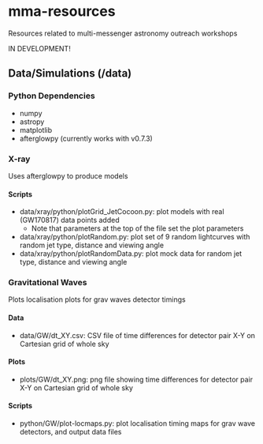 # mma-resources
Resources related to multi-messenger astronomy outreach workshops

IN DEVELOPMENT!

## Data/Simulations (/data)

### Python Dependencies
* numpy
* astropy
* matplotlib
* afterglowpy (currently works with v0.7.3)


### X-ray
Uses afterglowpy to produce models

#### Scripts
* data/xray/python/plotGrid_JetCocoon.py: plot models with real (GW170817) data points added 
	* Note that parameters at the top of the file set the plot parameters
* data/xray/python/plotRandom.py: plot set of 9 random lightcurves with random jet type, distance and viewing angle
* data/xray/python/plotRandomData.py: plot mock data for random jet type, distance and viewing angle

### Gravitational Waves
Plots localisation plots for grav waves detector timings

#### Data
* data/GW/dt_XY.csv: CSV file of time differences for detector pair X-Y on Cartesian grid of whole sky

#### Plots
* plots/GW/dt_XY.png: png file showing time differences for detector pair X-Y on Cartesian grid of whole sky

#### Scripts
* python/GW/plot-locmaps.py: plot localisation timing maps for grav wave detectors, and output data files

